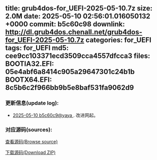 title: grub4dos-for_UEFI-2025-05-10.7z
size: 2.0M
date: 2025-05-10 02:56:01.016050132 +0000
commit: b5c60c98
downlink: http://dl.grub4dos.chenall.net/grub4dos-for_UEFI-2025-05-10.7z
categories: for_UEFI
tags: for_UEFI
md5: cee9cc103371ecd3509cca4557dfcca3
files:
  BOOTIA32.EFI: 05e4abf6a8414c905a29647301c24b1b
  BOOTX64.EFI: 8c5b6c2f966bb9b5e8baf531fa9062d9
---

### 更新信息(update log):
  * [2025-05-10 b5c60c9@yaya ](https://github.com/chenall/grub4dos/commit/b5c60c986644f7177816b576b3fa6edfb0c1144f)     ﻿. 改进网起。


### 对应源码(sources):
  [查看源码(Browse source)](https://github.com/chenall/grub4dos/tree/b5c60c986644f7177816b576b3fa6edfb0c1144f)

  [下载源码(Download ZIP)](https://github.com/chenall/grub4dos/archive/b5c60c986644f7177816b576b3fa6edfb0c1144f.zip)
